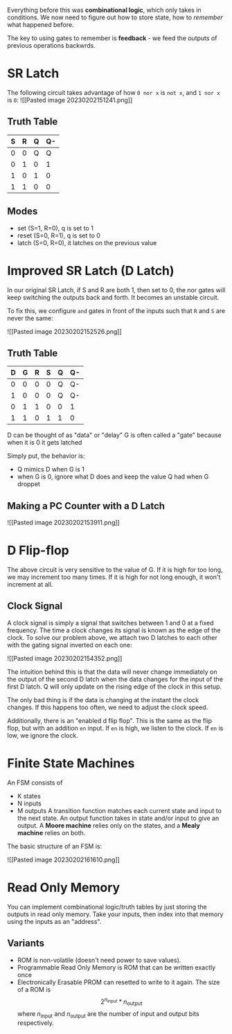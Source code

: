 Everything before this was **combinational logic**, which only takes in conditions. We now need to figure out how to store state, how to *remember* what happened before.

The key to using gates to remember is **feedback** - we feed the outputs of previous operations backwrds.

# SR Latch
The following circuit takes advantage of how `0 nor x` is `not x`, and `1 nor x` is `0`:
![[Pasted image 20230202151241.png]]

## Truth Table

| S   | R   | Q   | Q-  |
| --- | --- | --- | --- |
| 0   | 0   | Q   | Q   |
| 0   | 1   | 0   | 1   |
| 1   | 0   | 1   | 0   |
| 1   | 1   | 0   | 0   |

## Modes
- set (S=1, R=0), q is set to 1
- reset (S=0, R=1), q is set to 0
- latch (S=0, R=0), it latches on the previous value


# Improved SR Latch (D Latch)
In our original SR Latch, if S and R are both 1, then set to 0, the nor gates will keep switching the outputs back and forth. It becomes an unstable circuit.

To fix this, we configure `and` gates in front of the inputs such that `R` and `S` are never the same:

![[Pasted image 20230202152526.png]]

## Truth Table
| D   | G   | R   | S   | Q   | Q-  |
| --- | --- | --- | --- | --- | --- |
| 0   | 0   | 0   | 0   | Q   | Q-  |
| 1   | 0   | 0   | 0   | Q   | Q-  |
| 0   | 1   | 1   | 0   | 0   | 1   |
| 1   | 1   | 0   | 1   | 1   | 0   |

D can be thought of as "data" or "delay"
G is often called a "gate" because when it is 0 it gets latched

Simply put, the behavior is:
- Q mimics D when G is 1
- when G is 0, ignore what D does and keep the value Q had when G droppet
## Making a PC Counter with a D Latch

![[Pasted image 20230202153911.png]]

# D Flip-flop
The above circuit is very sensitive to the value of G. If it is high for too long, we may increment too many times. If it is high for not long enough, it won't increment at all.
## Clock Signal
A clock signal is simply a signal that switches between 1 and 0 at a fixed frequency. The time a clock changes its signal is known as the edge of the clock. To solve our problem above, we attach two D latches to each other with the gating signal inverted on each one:

![[Pasted image 20230202154352.png]]

The intuition behind this is that the data will never change immediately on the output of the second D latch when the data changes for the input of the first D latch. Q will only update on the rising edge of the clock in this setup.

The only bad thing is if the data is changing at the instant the clock changes. If this happens too often, we need to adjust the clock speed.

Additionally, there is an "enabled d flip flop". This is the same as the flip flop, but with an addition `en` input. If `en` is high, we listen to the clock. If `en` is low, we ignore the clock.

# Finite State Machines
An FSM consists of 
- K states
- N inputs
- M outputs
A transition function matches each current state and input to the next state.
An output function takes in state and/or input to give an output. A **Moore machine** relies only on the states, and a **Mealy machine** relies on both.

The basic structure of an FSM is:

![[Pasted image 20230202161610.png]]

# Read Only Memory
You can implement combinational logic/truth tables by just storing the outputs in read only memory. Take your inputs, then index into that memory using the inputs as an "address".

## Variants
- ROM is non-volatile (doesn't need power to save values).
- Programmable Read Only Memory is ROM that can be written exactly once
- Electronically Erasable PROM can resetted to write to it again.
The size of a ROM is
$$
2^{n_{\text{input}}} * n_{\text{output}}
$$
where $n_{\text{input}}$ and $n_{\text{output}}$ are the number of input and output bits respectively.